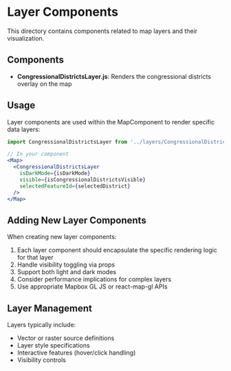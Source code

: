 # Layer Components

This directory contains components related to map layers and their visualization.

## Components

- **CongressionalDistrictsLayer.js**: Renders the congressional districts overlay on the map

## Usage

Layer components are used within the MapComponent to render specific data layers:

```jsx
import CongressionalDistrictsLayer from '../layers/CongressionalDistrictsLayer';

// In your component
<Map>
  <CongressionalDistrictsLayer 
    isDarkMode={isDarkMode}
    visible={isCongressionalDistrictsVisible}
    selectedFeatureId={selectedDistrict}
  />
</Map>
```

## Adding New Layer Components

When creating new layer components:

1. Each layer component should encapsulate the specific rendering logic for that layer
2. Handle visibility toggling via props
3. Support both light and dark modes
4. Consider performance implications for complex layers
5. Use appropriate Mapbox GL JS or react-map-gl APIs

## Layer Management

Layers typically include:

- Vector or raster source definitions
- Layer style specifications
- Interactive features (hover/click handling)
- Visibility controls

